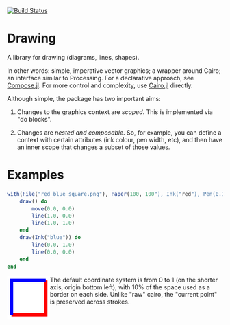 [![Build Status](https://travis-ci.org/andrewcooke/Drawing.jl.svg?branch=master)](https://travis-ci.org/andrewcooke/Drawing.jl)

# Drawing

A library for drawing (diagrams, lines, shapes).

In other words: simple, imperative vector graphics; a wrapper around Cairo;
an interface similar to Processing.  For a declarative approach, see
[Compose.jl](https://github.com/dcjones/Compose.jl).  For more control and
complexity, use [Cairo.jl](https://github.com/JuliaLang/Cairo.jl) directly.

Although simple, the package has two important aims:

1. Changes to the graphics context are *scoped*.  This is implemented via "do
   blocks".

2. Changes are *nested and composable*.  So, for example, you can define a
   context with certain attributes (ink colour, pen width, etc), and then have
   an inner scope that changes a subset of those values.

# Examples

```julia
with(File("red_blue_square.png"), Paper(100, 100"), Ink("red"), Pen(0.1)) do
    draw() do
        move(0.0, 0.0)
        line(1.0, 0.0)
        line(1.0, 1.0)
    end
	draw(Ink("blue")) do
		line(0.0, 1.0)
        line(0.0, 0.0)
	end
end
```

<img align="left" src="test/target/red_blue_square.png"/> The default
coordinate system is from 0 to 1 (on the shorter axis, origin bottom left),
with 10% of the space used as a border on each side.  Unlike "raw" cairo,
the "current point" is preserved across strokes.
